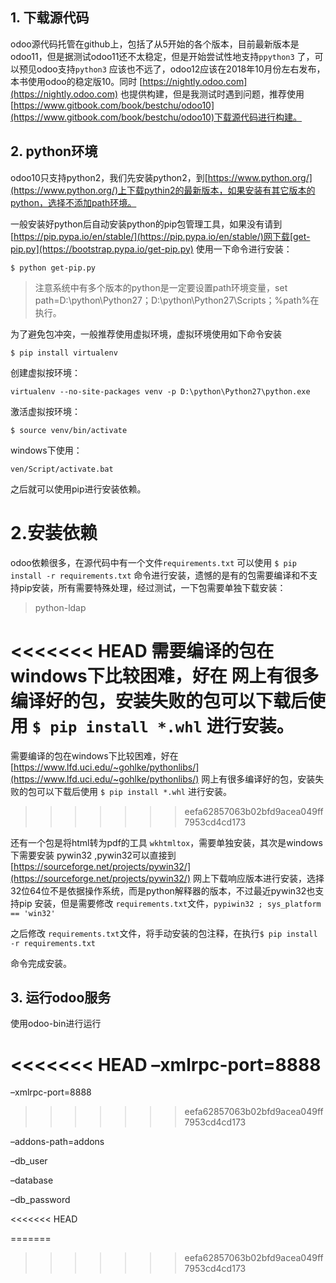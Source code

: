 ## 1. 下载源代码

odoo源代码托管在github上，包括了从5开始的各个版本，目前最新版本是odoo11，但是据测试odoo11还不太稳定，但是开始尝试性地支持`ppython3` 了，可以预见odoo支持`python3` 应该也不远了，odoo12应该在2018年10月份左右发布，本书使用odoo的稳定版10。同时 [https://nightly.odoo.com](https://nightly.odoo.com) 也提供构建，但是我测试时遇到问题，推荐使用[https://www.gitbook.com/book/bestchu/odoo10](https://www.gitbook.com/book/bestchu/odoo10)下载源代码进行构建。

## 2. python环境

odoo10只支持python2，我们先安装python2，到[https://www.python.org/](https://www.python.org/)上下载pythin2的最新版本，如果安装有其它版本的python，选择不添加path环境。

一般安装好python后自动安装python的pip包管理工具，如果没有请到[https://pip.pypa.io/en/stable/](https://pip.pypa.io/en/stable/)网下载[get-pip.py](https://bootstrap.pypa.io/get-pip.py) 使用一下命令进行安装：

```
$ python get-pip.py
```

> 注意系统中有多个版本的python是一定要设置path环境变量，set path=D:\python\Python27；D:\python\Python27\Scripts；%path%在执行。

为了避免包冲突，一般推荐使用虚拟环境，虚拟环境使用如下命令安装

```
$ pip install virtualenv
```

创建虚拟按环境：

```
virtualenv --no-site-packages venv -p D:\python\Python27\python.exe
```

激活虚拟按环境：

```
$ source venv/bin/activate
```

windows下使用：

```
ven/Script/activate.bat
```

之后就可以使用pip进行安装依赖。

# 2.安装依赖

odoo依赖很多，在源代码中有一个文件`requirements.txt`  可以使用 `$ pip install -r requirements.txt`  命令进行安装，遗憾的是有的包需要编译和不支持pip安装，所有需要特殊处理，经过测试，一下包需要单独下载安装：

> python-ldap

<<<<<<< HEAD
需要编译的包在windows下比较困难，好在  网上有很多编译好的包，安装失败的包可以下载后使用 `$ pip install *.whl` 进行安装。
=======
需要编译的包在windows下比较困难，好在 [https://www.lfd.uci.edu/~gohlke/pythonlibs/](https://www.lfd.uci.edu/~gohlke/pythonlibs/) 网上有很多编译好的包，安装失败的包可以下载后使用 `$ pip install *.whl` 进行安装。
>>>>>>> eefa62857063b02bfd9acea049ff7953cd4cd173

还有一个包是将html转为pdf的工具 `wkhtmltox`，需要单独安装，其次是windows下需要安装 pywin32 ,pywin32可以直接到 [https://sourceforge.net/projects/pywin32/](https://sourceforge.net/projects/pywin32/) 网上下载响应版本进行安装，选择32位64位不是依据操作系统，而是python解释器的版本，不过最近pywin32也支持pip 安装，但是需要修改  `requirements.txt`文件，`pypiwin32 ; sys_platform == 'win32'`

之后修改 `requirements.txt`文件，将手动安装的包注释，在执行`$ pip install -r requirements.txt`

命令完成安装。

## 3. 运行odoo服务

使用odoo-bin进行运行

<<<<<<< HEAD
–xmlrpc-port=8888 
=======
–xmlrpc-port=8888
>>>>>>> eefa62857063b02bfd9acea049ff7953cd4cd173

–addons-path=addons

–db\_user

–database

–db\_password

<<<<<<< HEAD




=======
>>>>>>> eefa62857063b02bfd9acea049ff7953cd4cd173
